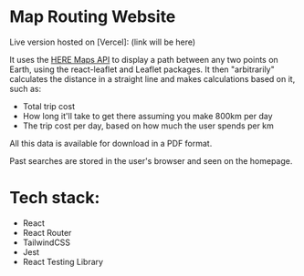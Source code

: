 # Map Routing Website

Live version hosted on [Vercel]: (link will be here)

It uses the [HERE Maps API](https://developer.here.com/products/geocoding-and-search) to display a path between any two points on Earth, using the react-leaflet and Leaflet packages.
It then "arbitrarily" calculates the distance in a straight line and makes calculations based on it, such as:

- Total trip cost
- How long it'll take to get there assuming you make 800km per day
- The trip cost per day, based on how much the user spends per km

All this data is available for download in a PDF format.

Past searches are stored in the user's browser and seen on the homepage.

# Tech stack:

- React
- React Router
- TailwindCSS
- Jest
- React Testing Library
